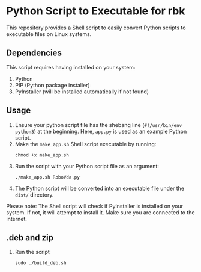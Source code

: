 # Python Script to Executable for rbk

This repository provides a Shell script to easily convert Python scripts to executable files on Linux systems.

## Dependencies

This script requires having installed on your system:

1. Python
2. PIP (Python package installer)
3. PyInstaller (will be installed automatically if not found)

## Usage

1. Ensure your python script file has the shebang line (`#!/usr/bin/env python3`) at the beginning. Here, `app.py` is used as an example Python script.
2. Make the `make_app.sh` Shell script executable by running:
   ```
   chmod +x make_app.sh
   ```
3. Run the script with your Python script file as an argument:
   ```
   ./make_app.sh RoboVda.py
   ```
4. The Python script will be converted into an executable file under the `dist/` directory.

Please note: The Shell script will check if PyInstaller is installed on your system. If not, it will attempt to install it. Make sure you are connected to the internet.

## .deb and zip

1. Run the script
   ```
   sudo ./build_deb.sh
   ```
